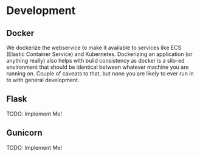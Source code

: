 # Development

## Docker

We dockerize the webservice to make it available to services like ECS (Elastic Container Service) and Kubernetes.
Dockerizing an application (or anything really) also helps with build consistency as docker is a silo-ed environment
that should be identical between whatever machine you are running on. Couple of caveats to that, but none you are likely
to ever run in to with general development.

## Flask

TODO: Implement Me!

## Gunicorn

TODO: Implement Me!
